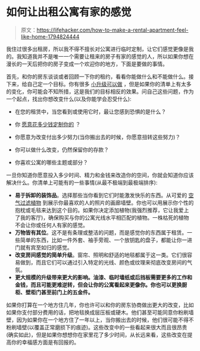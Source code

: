 # 如何让出租公寓有家的感觉

> 原文：<https://lifehacker.com/how-to-make-a-rental-apartment-feel-like-home-1794824444>

我住过很多出租房，所以我不得不擅长对公寓进行临时定制，让它们感觉更像是我的。我知道我并不是唯一一个需要让租来的房子有家的感觉的人，所以如果你想在漫长的一天后把你的房子变成一个欢迎你的地方，下面是要做的事情。



首先，和你的房东谈谈或者回顾一下你的租约，看看你能做什么和不能做什么。接下来，给自己定一个目标。你有很多 [小升级可以做](https://lifehacker.com/how-can-i-upgrade-my-rental-apartment-without-upsetting-5987860) ，但是如果你的清单上有太多的变化，你可能会不知所措，这是我们的目标相反的效果。问自己这些问题，作为一个起点，找出你想改变什么(以及你能学会忍受什么):

*   在您的租赁中，当您看到或使用它时，最让您感到恐惧的是什么？

*   你 [愿意花多少钱定制你的](https://lifehacker.com/how-to-set-up-a-new-home-when-youre-on-a-tight-budget-1167248276) ？

*   你愿意为改变付出多少努力(当你搬出去的时候，你愿意扭转这些努力)？

*   你可以做什么改变，仍然保留你的存款？

*   你喜欢公寓的哪些主题或部分？

一旦你知道你愿意投入多少时间、精力和金钱来改造你的空间，你就会知道你应该解决什么。你清单上可能有的一些事情(从最不极端到最极端排序):

*   **易于拆卸的装饰品**。选择那些当你看到它们时能激发快乐的东西。从可爱的 [空气过滤植物](https://lifehacker.com/this-graphic-shows-the-best-air-cleaning-plants-accord-1705307836) 到展示你最喜欢的人的照片的画廊墙壁。你也可以用展示你个性的抱枕或毛毯来达到这个目的。如果你决定添加植物(我强烈推荐，它让我爱上了我的客厅)，确保购买与你的公寓光线水平相匹配的植物。一株枯死的植物不会让你或任何人有家的感觉。
*   **万物皆有其位**。这不是有条理或整洁的问题，而是感觉你的东西属于租赁。一些简单的东西，比如一件外套、袖手旁观、一个放钥匙的盘子，都能让你一进门就有宾至如归的感觉。
*   **改变房间感觉的简单升级**。窗帘、照明和舒适的地毯都属于这一类。它们很容易做到，而且它们可以通过引入特定的光线、颜色或纹理来彻底改变房间的气氛。
*   **更大规模的升级带来更大的影响。油漆、临时墙纸或后挡板需要更多的工作和金钱，而且可能更难逆转，但会让你的公寓看起来更像你。你也可以更换厨柜、壁柜门甚至前门上的五金件。**

如果你打算在一个地方住几年，你也许可以和你的房东协商做出更大的改变，比如如果你支付部分费用的话，把地毯换成层压板或硬木。他们甚至可能同意你粉刷墙壁，因为如果你在一个地方住了一年以上，当你搬出去的时候，他们很可能不得不粉刷墙壁(以覆盖正常磨损下的痕迹)。这些改变中的一些看起来很大而且很昂贵(确实如此)，但是如果你想想你在家里花了多少时间，从长远来看，这些改变在提高你的幸福感方面是有回报的。